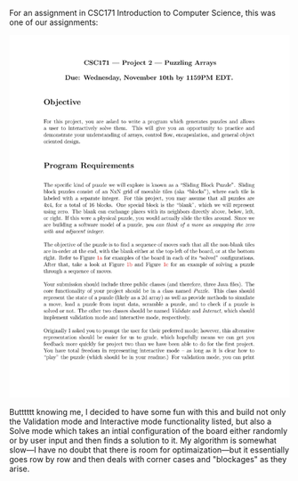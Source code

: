 For an assignment in CSC171 Introduction to Computer Science, this was one of our assignments:

![Alt text](assignmentImages/0001.jpg?raw=true)

Butttttt knowing me, I decided to have some fun with this and build not only the Validation mode and Interactive mode functionality listed, but also a Solve mode which takes an intial configuration of the board either randomly or by user input and then finds a solution to it.  My algorithm is somewhat slow—I have no doubt that there is room for optimaization—but it essentially goes row by row and then deals with corner cases and "blockages" as they arise.
